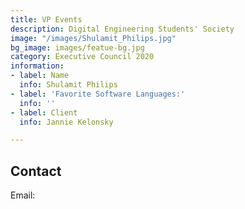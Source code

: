 ```yaml
---
title: VP Events
description: Digital Engineering Students' Society
image: "/images/Shulamit_Philips.jpg"
bg_image: images/featue-bg.jpg
category: Executive Council 2020
information:
- label: Name
  info: Shulamit Philips
- label: 'Favorite Software Languages:'
  info: ''
- label: Client
  info: Jannie Kelonsky

---
```

## Contact

Email: